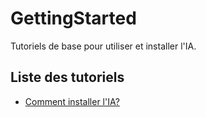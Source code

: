 # GettingStarted
Tutoriels de base pour utiliser et installer l'IA.

## Liste des tutoriels
- [Comment installer l'IA?](https://github.com/RoboCupULaval/GettingStarted/wiki/HOWTO:-Installer-l'IA)
